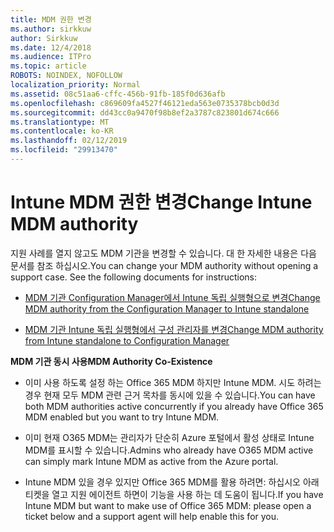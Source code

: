 ```yaml
---
title: MDM 권한 변경
ms.author: sirkkuw
author: Sirkkuw
ms.date: 12/4/2018
ms.audience: ITPro
ms.topic: article
ROBOTS: NOINDEX, NOFOLLOW
localization_priority: Normal
ms.assetid: 08c51aa6-cffc-456b-91fb-185f0d636afb
ms.openlocfilehash: c869609fa4527f46121eda563e0735378bcb0d3d
ms.sourcegitcommit: dd43cc0a9470f98b8ef2a3787c823801d674c666
ms.translationtype: MT
ms.contentlocale: ko-KR
ms.lasthandoff: 02/12/2019
ms.locfileid: "29913470"
---
```

# <a name="change-intune-mdm-authority"></a><span data-ttu-id="53bda-102">Intune MDM 권한 변경</span><span class="sxs-lookup"><span data-stu-id="53bda-102">Change Intune MDM authority</span></span>

<span data-ttu-id="53bda-p101">지원 사례를 열지 않고도 MDM 기관을 변경할 수 있습니다. 대 한 자세한 내용은 다음 문서를 참조 하십시오.</span><span class="sxs-lookup"><span data-stu-id="53bda-p101">You can change your MDM authority without opening a support case. See the following documents for instructions:</span></span>
  
- [<span data-ttu-id="53bda-105">MDM 기관 Configuration Manager에서 Intune 독립 실행형으로 변경</span><span class="sxs-lookup"><span data-stu-id="53bda-105">Change MDM authority from the Configuration Manager to Intune standalone</span></span>](https://docs.microsoft.com/sccm/mdm/deploy-use/migrate-change-mdm-authority)
    
- [<span data-ttu-id="53bda-106">MDM 기관 Intune 독립 실행형에서 구성 관리자를 변경</span><span class="sxs-lookup"><span data-stu-id="53bda-106">Change MDM authority from Intune standalone to Configuration Manager</span></span>](https://docs.microsoft.com/sccm/mdm/deploy-use/change-mdm-authority)
    
 <span data-ttu-id="53bda-107">**MDM 기관 동시 사용**</span><span class="sxs-lookup"><span data-stu-id="53bda-107">**MDM Authority Co-Existence**</span></span>
  
- <span data-ttu-id="53bda-108">이미 사용 하도록 설정 하는 Office 365 MDM 하지만 Intune MDM. 시도 하려는 경우 현재 모두 MDM 관련 근거 목차를 동시에 있을 수 있습니다.</span><span class="sxs-lookup"><span data-stu-id="53bda-108">You can have both MDM authorities active concurrently if you already have Office 365 MDM enabled but you want to try Intune MDM.</span></span>
    
- <span data-ttu-id="53bda-109">이미 현재 O365 MDM는 관리자가 단순히 Azure 포털에서 활성 상태로 Intune MDM를 표시할 수 있습니다.</span><span class="sxs-lookup"><span data-stu-id="53bda-109">Admins who already have O365 MDM active can simply mark Intune MDM as active from the Azure portal.</span></span>
    
- <span data-ttu-id="53bda-110">Intune MDM 있을 경우 있지만 Office 365 MDM를 활용 하려면: 하십시오 아래 티켓을 열고 지원 에이전트 하면이 기능을 사용 하는 데 도움이 됩니다.</span><span class="sxs-lookup"><span data-stu-id="53bda-110">If you have Intune MDM but want to make use of Office 365 MDM: please open a ticket below and a support agent will help enable this for you.</span></span>
    

